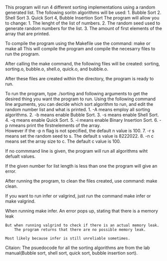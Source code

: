 This program will run 4 different sorting implementations using a random generated list.
	The following soritn algorithms will be used:
		1. Bubble Sort
		2. Shell Sort
		3. Quick Sort
		4, Bubble Insertion Sort
	The program will allow you to change:
		1. The lenght of the list of numbers.
		2. The random seed used to generate random numbers for the list.
		3. The amount of first elements of the array that are printed.

To compile the program using the Makefile use the command: make or make all
	This will compile the program and compile the necesarry files to run the program.

After calling the make command, the following files will be created: sorting, sorting.o, bubble.o, shell.o, quick.o, and bubble.o.

After these files are created within the directory, the program is ready to run.

To run the program, type ./sorting and following arguments to get the desired thing you want the program to run.
        Using the following command line arguments, you can decide which sort algorithm to run, and edit the random number list and what is printed.
		1. -A means employ all sorting algorithms.
		2. -b means enable Bubble Sort.
		3. -s means enable Shell Sort.
		4. -q means enable Quick Sort.
		5. -i means enable Binary Insertion Sort.
		6. -p nmeans print the firstnelements of the array.  
			However if the -p n flag is not specified, the default n value is 100.
		7. -r s means set the random seed to s. 
			The default s value is 8222022.
		8. -n c means set the array size to c. 
			The default c value is 100.

If no commmand line is given, the program will run all algorithms wiht defualt values.
	
If the given number for list length is less than one the program will give an error.

After running the program, to clean the files created, use command: make clean.

If you want to run infer or valgrind, just run the command make infer or make valgrind.

When running make infer.
	An error pops up, stating that there is a memory leak
	
	But when running valgrind to check if there is an actual memory leak.
		The program returns that there are no possible memory leak.
	
	Most likely because infer is still unreliable sometimes.

Citaion:
	The psuedocode for all the sorting algorithms are from the lab manual(Bubble sort, shell sort, quick sort, bubble insertion sort).



